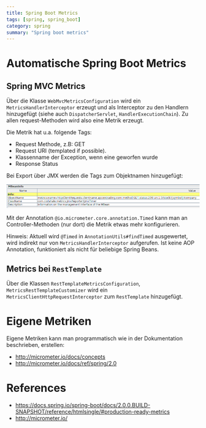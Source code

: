 ```yaml
---
title: Spring Boot Metrics
tags: [spring, spring_boot]
category: spring
summary: "Spring boot metrics"
---
```


# Automatische Spring Boot Metrics

## Spring MVC Metrics

Über die Klasse `WebMvcMetricsConfiguration` wird ein `MetricsHandlerInterceptor` erzeugt und als Interceptor zu den Handlern hinzugefügt (siehe auch `DispatcherServlet`, `HandlerExecutionChain`). Zu allen request-Methoden wird also eine Metrik erzeugt.

Die Metrik hat u.a. folgende Tags:

* Request Methode, z.B: GET
* Request URI (templated if possible).
* Klassenname der Exception, wenn eine geworfen wurde
* Response Status 

Bei Export über JMX werden die Tags zum Objektnamen hinzugefügt:

![Metrik in JConsole](metrics/grafik.png  "Metrik in JConsole")

Mit der Annotation `@io.micrometer.core.annotation.Timed` kann man an Controller-Methoden (nur dort) die Metrik etwas mehr konfigurieren.

Hinweis: Aktuell wird `@Timed` in `AnnotationUtils#findTimed` ausgewertet, wird indirekt nur von `MetricsHandlerInterceptor` aufgerufen. Ist keine AOP Annotation, funktioniert als nicht für beliebige Spring Beans.

## Metrics bei `RestTemplate`

Über die Klassen `RestTemplateMetricsConfiguration`, `MetricsRestTemplateCustomizer` wird ein `MetricsClientHttpRequestInterceptor` zum `RestTemplate` hinzugefügt. 

# Eigene Metriken

Eigene Metriken kann man programmatisch wie in der Dokumentation beschrieben, erstellen: 

* <http://micrometer.io/docs/concepts>
* <http://micrometer.io/docs/ref/spring/2.0>

# References

* <https://docs.spring.io/spring-boot/docs/2.0.0.BUILD-SNAPSHOT/reference/htmlsingle/#production-ready-metrics>
* <http://micrometer.io/>
